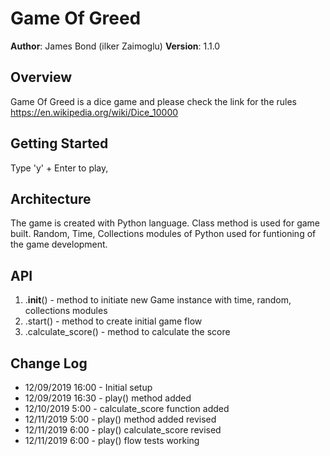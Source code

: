 # Game Of Greed

**Author**: James Bond (ilker Zaimoglu)
**Version**: 1.1.0

## Overview
Game Of Greed is a dice game and please check the link for the rules
https://en.wikipedia.org/wiki/Dice_10000


## Getting Started
Type 'y' + Enter to play,



## Architecture
The game is created with Python language. Class method is used for game built. Random, Time, Collections modules of Python used for funtioning of the game development.


## API
1. .__init__()  - method to initiate new Game instance with time, random, collections modules
2. .start() - method to create initial game flow
3. .calculate_score() - method to calculate the score


## Change Log

* 12/09/2019 16:00 - Initial setup
* 12/09/2019 16:30 - play() method added
* 12/10/2019 5:00 - calculate_score function added
* 12/11/2019 5:00 - play() method added revised
* 12/11/2019 6:00 - play() calculate_score revised
* 12/11/2019 6:00 - play() flow tests working
